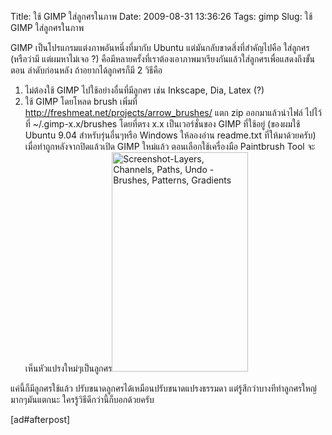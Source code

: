 Title: ใช้ GIMP ใส่ลูกศรในภาพ 
Date: 2009-08-31 13:36:26
Tags: gimp 
Slug: ใช้ GIMP ใส่ลูกศรในภาพ 


GIMP เป็นโปรแกรมแต่งภาพอันหนึ่งที่มากับ Ubuntu แต่มันกลับขาดสิ่งที่สำคัญไปคือ ใส่ลูกศร (หรือว่ามี แต่ผมหาไม่เจอ ?) คือมีหลายครั้งที่เราต้องเอาภาพมาเรียงกันแล้วใส่ลูกศรเพื่อแสดงถึงขั้นตอน ลำดับก่อนหลัง ถ้าอยากได้ลูกศรก็มี 2 วิธีคือ
<ol>
	<li>ไม่ต้องใช้ GIMP ไปใช้อย่างอื่นที่มีลูกศร เช่น Inkscape, Dia, Latex (?)</li>
	<li>ใช้ GIMP โดยโหลด brush เพิ่มที่ <a href="http://freshmeat.net/projects/arrow_brushes/">http://freshmeat.net/projects/arrow_brushes/</a> แตก zip ออกมาแล้วนำไฟล์ ไปไว้ที่ ~/.gimp-x.x/brushes โดยที่ตรง x.x เป็นเวอร์ชั่นของ GIMP ที่ใช้อยู่ (ของผมใช้ Ubuntu 9.04 สำหรับรุ่นอื่นๆหรือ Windows ให้ลองอ่าน readme.txt ที่ให้มาด้วยครับ) เมื่อทำถูกหลังจากปิดแล้วเปิด GIMP ใหม่แล้ว ตอนเลือกใช้เครื่องมือ Paintbrush Tool จะเห็นหัวแปรงใหม่ๆเป็นลูกศร<img class="aligncenter size-full wp-image-238" title="Screenshot-Layers, Channels, Paths, Undo - Brushes, Patterns, Gradients" src="http://wittawat.com/blog/wp-content/uploads/2009/08/Screenshot-Layers-Channels-Paths-Undo-Brushes-Patterns-Gradients.png" alt="Screenshot-Layers, Channels, Paths, Undo - Brushes, Patterns, Gradients" width="218" height="351" /></li>
</ol>
แค่นี้ก็มีลูกศรใช้แล้ว ปรับขนาดลูกศรได้เหมือนปรับขนาดแปรงธรรมดา แต่รู้สึกว่าบางทีทำลูกศรใหญ่มากๆมันแตกนะ ใครรู้วิธีดีกว่านี้ก็บอกด้วยครับ

[ad#afterpost]
